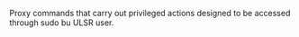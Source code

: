 Proxy commands that carry out privileged actions
designed to be accessed through sudo bu ULSR user.
